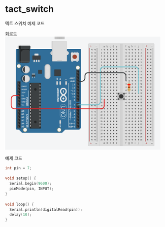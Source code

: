 # tact_switch
텍트 스위치 예제 코드

회로도
![](./tact_switch.png)

예제 코드

```cpp
int pin = 7;

void setup() {
  Serial.begin(9600);
  pinMode(pin, INPUT);
}

void loop() {
  Serial.println(digitalRead(pin));
  delay(10);
}
```
